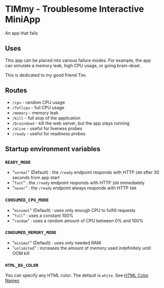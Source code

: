 # TIMmy - Troublesome Interactive MiniApp
An app that fails

## Uses
This app can be placed into various failure modes. For example, the app can simulate a memory leak, high CPU usage, or going brain-dead.

This is dedicated to my good friend Tim.

## Routes

* `/cpu` - random CPU usage
* `/fullcpu` - full CPU usage
* `/memory` - memory leak
* `/kill` - full stop of the application
* `/braindead` - kill the web server, but the app stays running
* `/alive` - useful for liveness probes
* `/ready` - useful for readiness probes

## Startup environment variables
### `READY_MODE`
* "`normal`" (Default) : the `/ready` endpoint responds with HTTP `200` after 30 seconds from app start
* "`fast`" : the `/ready` endpoint responds with HTTP `200` immediately
* "`never`" : the `/ready` endpoint always responds with HTTP `500`

### `CONSUMED_CPU_MODE`
* "`minimal`" (Default) : uses only enough CPU to fulfill requests
* "`full`" : uses a constant 100%
* "`random`" : uses a random amount of CPU between 0% and 100%

### `CONSUMED_MEMORY_MODE`
* "`minimal`" (Default) : uses only needed RAM
* "`unlimited`" : increases the amount of memory used indefinitely until OOM kill

### `HTML_BG_COLOR`
You can specify any HTML color. The default is `white`. See [HTML Color Names](https://www.w3schools.com/colors/colors_names.asp)

